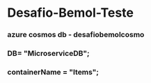 # Desafio-Bemol-Teste

### azure cosmos db - desafiobemolcosmo
### DB= "MicroserviceDB";
### containerName = "Items";